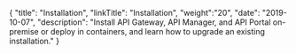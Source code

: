 {
"title": "Installation",
"linkTitle": "Installation",
"weight":"20",
"date": "2019-10-07",
"description": "Install API Gateway, API Manager, and API Portal on-premise or deploy in containers, and learn how to upgrade an existing installation."
}
